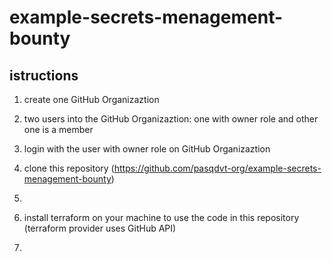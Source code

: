 # example-secrets-menagement-bounty

## istructions

1. create one GitHub Organizaztion
1. two users into the GitHub Organizaztion: one with owner role and other one is a member



1. login with the user with owner role on GitHub Organizaztion
1. clone this repository (https://github.com/pasqdvt-org/example-secrets-menagement-bounty)
1. 
1. install terraform on your machine to use the code in this repository (terraform provider uses GitHub API)
1.  